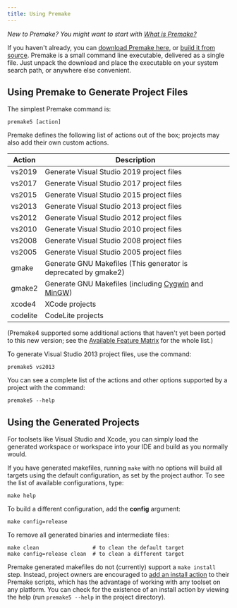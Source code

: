 ```yaml
---
title: Using Premake
---
```


*New to Premake? You might want to start with [What is Premake?](What-Is-Premake.md)*

If you haven't already, you can [download Premake here](/download), or [build it from source](Building-Premake.md). Premake is a small command line executable, delivered as a single file. Just unpack the download and place the executable on your system search path, or anywhere else convenient.

## Using Premake to Generate Project Files

The simplest Premake command is:

```
premake5 [action]
```

Premake defines the following list of actions out of the box; projects may also add their own custom actions.

| Action      | Description                                       |
|-------------|---------------------------------------------------|
| vs2019      | Generate Visual Studio 2019 project files         |
| vs2017      | Generate Visual Studio 2017 project files         |
| vs2015      | Generate Visual Studio 2015 project files         |
| vs2013      | Generate Visual Studio 2013 project files         |
| vs2012      | Generate Visual Studio 2012 project files         |
| vs2010      | Generate Visual Studio 2010 project files         |
| vs2008      | Generate Visual Studio 2008 project files         |
| vs2005      | Generate Visual Studio 2005 project files         |
| gmake       | Generate GNU Makefiles (This generator is deprecated by gmake2) |
| gmake2      | Generate GNU Makefiles (including [Cygwin][1] and [MinGW][2]) |
| xcode4      | XCode projects |
| codelite    | CodeLite projects |

(Premake4 supported some additional actions that haven't yet been ported to this new version; see the [Available Feature Matrix](Feature-Matrix.md) for the whole list.)

To generate Visual Studio 2013 project files, use the command:

```
premake5 vs2013
```

You can see a complete list of the actions and other options supported by a project with the command:

```
premake5 --help
```

## Using the Generated Projects

For toolsets like Visual Studio and Xcode, you can simply load the generated workspace or workspace into your IDE and build as you normally would.

If you have generated makefiles, running `make` with no options will build all targets using the default configuration, as set by the project author. To see the list of available configurations, type:

```
make help
```

To build a different configuration, add the **config** argument:

```
make config=release
```

To remove all generated binaries and intermediate files:

```
make clean                 # to clean the default target
make config=release clean  # to clean a different target
```

Premake generated makefiles do not (currently) support a `make install` step. Instead, project owners are encouraged to [add an install action](Command-Line-Arguments.md) to their Premake scripts, which has the advantage of working with any toolset on any platform. You can check for the existence of an install action by viewing the help (run `premake5 --help` in the project directory).

[1]: http://www.cygwin.com/
[2]: http://www.mingw.org/
